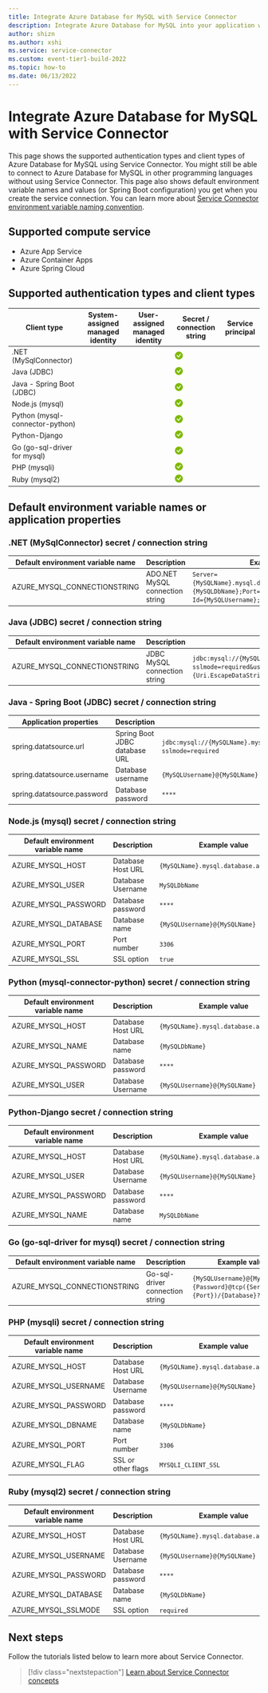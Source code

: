 ```yaml
---
title: Integrate Azure Database for MySQL with Service Connector
description: Integrate Azure Database for MySQL into your application with Service Connector
author: shizn
ms.author: xshi
ms.service: service-connector
ms.custom: event-tier1-build-2022
ms.topic: how-to
ms.date: 06/13/2022
---
```


# Integrate Azure Database for MySQL with Service Connector

This page shows the supported authentication types and client types of Azure Database for MySQL using Service Connector. You might still be able to connect to Azure Database for MySQL in other programming languages without using Service Connector. This page also shows default environment variable names and values (or Spring Boot configuration) you get when you create the service connection. You can learn more about [Service Connector environment variable naming convention](concept-service-connector-internals.md).

## Supported compute service

- Azure App Service
- Azure Container Apps
- Azure Spring Cloud

## Supported authentication types and client types

| Client type                     | System-assigned managed identity | User-assigned managed identity | Secret / connection string           | Service principal |
|---------------------------------|----------------------------------|--------------------------------|--------------------------------------|-------------------|
| .NET (MySqlConnector)           |                                  |                                | ![yes icon](./media/green-check.png) |                   |
| Java (JDBC)                     |                                  |                                | ![yes icon](./media/green-check.png) |                   |
| Java - Spring Boot (JDBC)       |                                  |                                | ![yes icon](./media/green-check.png) |                   |
| Node.js (mysql)                 |                                  |                                | ![yes icon](./media/green-check.png) |                   |
| Python (mysql-connector-python) |                                  |                                | ![yes icon](./media/green-check.png) |                   |
| Python-Django                   |                                  |                                | ![yes icon](./media/green-check.png) |                   |
| Go (go-sql-driver for mysql)    |                                  |                                | ![yes icon](./media/green-check.png) |                   |
| PHP (mysqli)                    |                                  |                                | ![yes icon](./media/green-check.png) |                   |
| Ruby (mysql2)                   |                                  |                                | ![yes icon](./media/green-check.png) |                   |

## Default environment variable names or application properties

### .NET (MySqlConnector) secret / connection string

| Default environment variable name | Description | Example value |
| --- | --- | --- |
| AZURE_MYSQL_CONNECTIONSTRING | ADO.NET MySQL connection string | `Server={MySQLName}.mysql.database.azure.com;Database={MySQLDbName};Port=3306;SSL Mode=Required;User Id={MySQLUsername};Password={TestDbPassword}` |

### Java (JDBC) secret / connection string

| Default environment variable name | Description | Example value |
| --- | --- | --- |
| AZURE_MYSQL_CONNECTIONSTRING | JDBC MySQL connection string | `jdbc:mysql://{MySQLName}.mysql.database.azure.com:3306/{MySQLDbName}?sslmode=required&user={MySQLUsername}&password={Uri.EscapeDataString(TestDbPassword)}` |

### Java - Spring Boot (JDBC) secret / connection string

| Application properties | Description | Example value |
| --- | --- | --- |
| spring.datatsource.url | Spring Boot JDBC database URL | `jdbc:mysql://{MySQLName}.mysql.database.azure.com:3306/{MySQLDbName}?sslmode=required` |
| spring.datatsource.username | Database username | `{MySQLUsername}@{MySQLName}` |
| spring.datatsource.password | Database password | `****` |

### Node.js (mysql) secret / connection string

| Default environment variable name | Description | Example value |
|---------|---------|---------|
| AZURE_MYSQL_HOST | Database Host URL  | `{MySQLName}.mysql.database.azure.com` |
| AZURE_MYSQL_USER | Database Username | `MySQLDbName` |
| AZURE_MYSQL_PASSWORD | Database password | `****` |
| AZURE_MYSQL_DATABASE | Database name  | `{MySQLUsername}@{MySQLName}` |
| AZURE_MYSQL_PORT | Port number | `3306` |
| AZURE_MYSQL_SSL | SSL option | `true` |

### Python (mysql-connector-python) secret / connection string

| Default environment variable name | Description | Example value |
| --- | --- | --- |
| AZURE_MYSQL_HOST | Database Host URL  | `{MySQLName}.mysql.database.azure.com` |
| AZURE_MYSQL_NAME | Database name | `{MySQLDbName}` |
| AZURE_MYSQL_PASSWORD | Database password  | `****` |
| AZURE_MYSQL_USER | Database Username  | `{MySQLUsername}@{MySQLName}` |

### Python-Django secret / connection string

| Default environment variable name | Description | Example value |
| --- | --- | --- |
| AZURE_MYSQL_HOST | Database Host URL  | `{MySQLName}.mysql.database.azure.com` |
| AZURE_MYSQL_USER | Database Username | `{MySQLUsername}@{MySQLName}` |
| AZURE_MYSQL_PASSWORD | Database password | `****` |
| AZURE_MYSQL_NAME | Database name | `MySQLDbName` |

### Go (go-sql-driver for mysql) secret / connection string

| Default environment variable name | Description | Example value |
| --- | --- | --- |
| AZURE_MYSQL_CONNECTIONSTRING | Go-sql-driver connection string | `{MySQLUsername}@{MySQLName}:{Password}@tcp({ServerHost}:{Port})/{Database}?tls=true` |

### PHP (mysqli) secret / connection string

| Default environment variable name | Description | Example value |
|---------|---------|---------|
| AZURE_MYSQL_HOST | Database Host URL | `{MySQLName}.mysql.database.azure.com` |
| AZURE_MYSQL_USERNAME | Database Username | `{MySQLUsername}@{MySQLName}` |
| AZURE_MYSQL_PASSWORD | Database password | `****` |
| AZURE_MYSQL_DBNAME | Database name | `{MySQLDbName}` |
| AZURE_MYSQL_PORT | Port number  | `3306` |
| AZURE_MYSQL_FLAG | SSL or other flags | `MYSQLI_CLIENT_SSL` |

### Ruby (mysql2) secret / connection string

| Default environment variable name | Description | Example value |
|---------|---------|---------|
| AZURE_MYSQL_HOST | Database Host URL  | `{MySQLName}.mysql.database.azure.com` |
| AZURE_MYSQL_USERNAME | Database Username | `{MySQLUsername}@{MySQLName}` |
| AZURE_MYSQL_PASSWORD | Database password | `****` |
| AZURE_MYSQL_DATABASE | Database name | `{MySQLDbName}` |
| AZURE_MYSQL_SSLMODE | SSL option | `required` |

## Next steps

Follow the tutorials listed below to learn more about Service Connector.

> [!div class="nextstepaction"]
> [Learn about Service Connector concepts](./concept-service-connector-internals.md)
